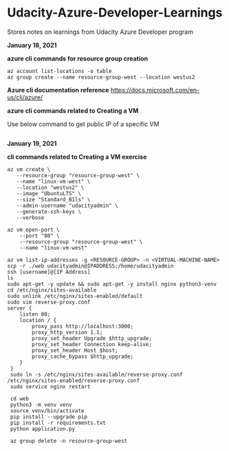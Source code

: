 # Udacity-Azure-Developer-Learnings
Stores notes on learnings from Udacity Azure Developer program

**January 18, 2021**

**azure cli commands for resource group creation**
```
az account list-locations -o table
az group create --name resource-group-west --location westus2
```

**Azure cli documentation reference**
https://docs.microsoft.com/en-us/cli/azure/

**azure cli commands related to Creating a VM**

Use below command to get public IP of a specific VM

```

```

**January 19, 2021**

**cli commands related to Creating a VM exercise**
```
az vm create \
   --resource-group "resource-group-west" \
   --name "linux-vm-west" \
   --location "westus2" \
   --image "UbuntuLTS" \
   --size "Standard_B1ls" \
   --admin-username "udacityadmin" \
   --generate-ssh-keys \
   --verbose
   
az vm open-port \
    --port "80" \
    --resource-group "resource-group-west" \
    --name "linux-vm-west"   
    
az vm list-ip-addresses -g <RESOURCE-GROUP> -n <VIRTUAL-MACHINE-NAME>
scp -r ./web udacityadmin@IPADDRESS:/home/udacityadmin
ssh [username]@[IP Address]
ls
sudo apt-get -y update && sudo apt-get -y install nginx python3-venv
cd /etc/nginx/sites-available
sudo unlink /etc/nginx/sites-enabled/default
sudo vim reverse-proxy.conf
server {
    listen 80;
    location / {
        proxy_pass http://localhost:3000;
        proxy_http_version 1.1;
        proxy_set_header Upgrade $http_upgrade;
        proxy_set_header Connection keep-alive;
        proxy_set_header Host $host;
        proxy_cache_bypass $http_upgrade;
    }
 }
 sudo ln -s /etc/nginx/sites-available/reverse-proxy.conf /etc/nginx/sites-enabled/reverse-proxy.conf
 sudo service nginx restart
 
 cd web
 python3 -m venv venv
 source venv/bin/activate
 pip install --upgrade pip
 pip install -r requirements.txt
 python application.py
 
 az group delete -n resource-group-west
```
